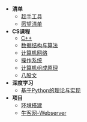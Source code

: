 * **清单**
  * [趁手工具](Other/README)
  * [愿望清单](Other/todolist)
* **CS课程**
  * [C++](00C++/README)
  * [数据结构与算法](01DS/README)
  * [计算机网络](01CN/README)
  * [操作系统](01OS/README)
  * [计算机组成原理](01CO/README)
  * [八股文](02Complex/README)
* **深度学习**
  * [基于Python的理论与实现](00DL/README)
* **项目**
  * [环境搭建](02Environment/README)
  * [牛客网-Webserver](02Webserver/README)

